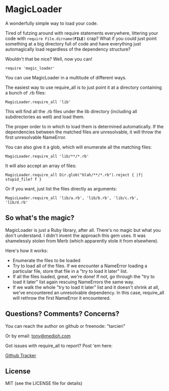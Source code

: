 MagicLoader
===========

A wonderfully simple way to load your code.

Tired of futzing around with require statements everywhere, littering your code
with <code>require File.dirname(__FILE__)</code> crap?  What if you could just 
point something at a big directory full of code and have everything just 
automagically load regardless of the dependency structure?  

Wouldn't that be nice?  Well, now you can!

 <code>require 'magic_loader'</code>

You can use MagicLoader in a multitude of different ways.

The easiest way to use require_all is to just point it at a directory
containing a bunch of .rb files:

 <code>MagicLoader.require_all 'lib'</code>

This will find all the .rb files under the lib directory (including all 
subdirectories as well) and load them.

The proper order to in which to load them is determined automatically.  If the 
dependencies between the matched files are unresolvable, it will throw the 
first unresolvable NameError.

You can also give it a glob, which will enumerate all the matching files: 

 <code>MagicLoader.require_all 'lib/**/*.rb'</code>

It will also accept an array of files:

 <code>MagicLoader.require_all Dir.glob("blah/**/*.rb").reject { |f| stupid_file? f }</code>
 
Or if you want, just list the files directly as arguments:

 <code>MagicLoader.require_all 'lib/a.rb', 'lib/b.rb', 'lib/c.rb', 'lib/d.rb'</code>

So what's the magic?
--------------------

MagicLoader is just a Ruby library, after all. There's no magic but what you
don't understand.  I didn't invent the approach this gem uses.  It was 
shamelessly stolen from Merb (which apparently stole it from elsewhere).

Here's how it works:  

* Enumerate the files to be loaded
* Try to load all of the files.  If we encounter a NameError loading a 
  particular file, store that file in a "try to load it later" list.
* If all the files loaded, great, we're done!  If not, go through the
  "try to load it later" list again rescuing NameErrors the same way.
* If we walk the whole "try to load it later" list and it doesn't shrink
  at all, we've encountered an unresolvable dependency.  In this case,
  require_all will rethrow the first NameError it encountered.

Questions? Comments? Concerns?
------------------------------

You can reach the author on github or freenode: "tarcieri"

Or by email: [tony@medioh.com](mailto:tony@medioh.com)

Got issues with require_all to report?  Post 'em here:

[Github Tracker](http://github.com/tarcieri/require_all/issues)

License
-------

MIT (see the LICENSE file for details)
